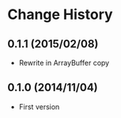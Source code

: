 Change History
=================

## 0.1.1 (2015/02/08)

* Rewrite in ArrayBuffer copy 

## 0.1.0 (2014/11/04)

* First version
